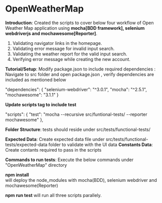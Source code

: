 # OpenWeatherMap
**Introduction**: 
Created the scripts to cover below four workflow of Open Weather Map application using **mocha[BDD framework], selenium webdriverjs and mochawesome[Reporter]**.
1.	Validating navigator links in the homepage.
2.	Validating error message for invalid input search.
3.	Validating the weather report for the valid input search.
4. Verifying error message while creating the new account.

**Tutorial/Setup**: 
Modify package.json to include required dependencies : Navigate to src folder and open package.json , verify dependencies are included as mentioned below


"dependencies": { 
"selenium-webdriver": "^3.0.1", 
 "mocha": "^2.5.1", 
"mochawesome": "3.1.1" 
}

**Update scripts tag to include test** 

"scripts": {
 "test": "mocha --recursive src/funtional-tests/ --reporter mochawesome" 
},


**Folder Structure**: tests should reside under src/tests/functional-tests/

**Expected Data**: Create expected data file under src/tests/functional-tests/expected-data folder to validate with the UI data
**Constants Data**: Create contants required to pass in the scripts

**Commands to run tests**:
Execute the below commands under "OpenWeatherMap" directory 

**npm install**  
will deploy the node_modules with mocha(BDD), selenium webdriver and mochawesome(Reporter) 

**npm run test**
will run all three scripts parallely.
